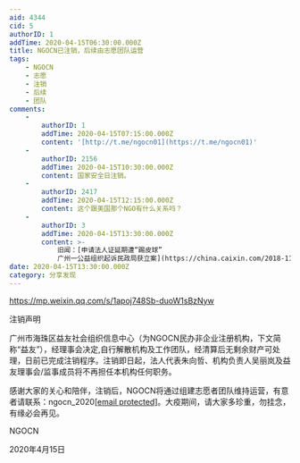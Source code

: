 ```yaml
---
aid: 4344
cid: 5
authorID: 1
addTime: 2020-04-15T06:30:00.000Z
title: NGOCN已注销，后续由志愿团队运营
tags:
    - NGOCN
    - 志愿
    - 注销
    - 后续
    - 团队
comments:
    -
        authorID: 1
        addTime: 2020-04-15T07:15:00.000Z
        content: '[http://t.me/ngocn01](https://t.me/ngocn01)'
    -
        authorID: 2156
        addTime: 2020-04-15T10:30:00.000Z
        content: 国家安全日注销。
    -
        authorID: 2417
        addTime: 2020-04-15T12:15:00.000Z
        content: 这个跟美国那个NGO有什么关系吗？
    -
        authorID: 3
        addTime: 2020-04-15T13:30:00.000Z
        content: >-
            旧闻：[申请法人证延期遭“踢皮球”
            广州一公益组织起诉民政局获立案](https://china.caixin.com/2018-11-09/101344830.html)
date: 2020-04-15T13:30:00.000Z
category: 分享发现
---
```


https://mp.weixin.qq.com/s/1apoj748Sb-duoW1sBzNyw

注销声明

广州市海珠区益友社会组织信息中心（为NGOCN民办非企业注册机构，下文简称“益友”），经理事会决定,自行解散机构及工作团队，经清算后无剩余财产可处理，日前已完成注销程序。注销即日起，法人代表朱向哲、机构负责人吴丽岚及益友理事会/监事成员将不再担任本机构任何职务。

感谢大家的关心和陪伴，注销后，NGOCN将通过组建志愿者团队维持运营，有意者请联系：ngocn\_2020[\[email protected\]](/cdn-cgi/l/email-protection)。大疫期间，请大家多珍重，勿挂念，有缘必会再见。

NGOCN

2020年4月15日
